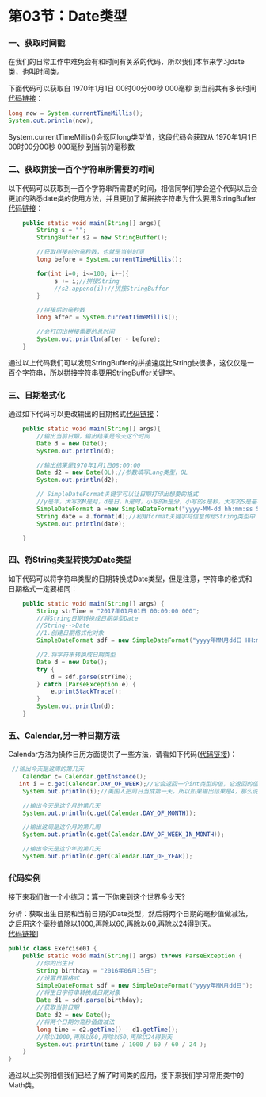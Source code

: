 # 第03节：Date类型

### 一、获取时间戳

在我们的日常工作中难免会有和时间有关系的代码，所以我们本节来学习date类，也叫时间类。  

下面代码可以获取自 1970年1月1日 00时00分00秒 000毫秒 到当前共有多长时间[代码链接](https://github.com/xiaozhoulee/java-examples/blob/master/06-%E5%B8%B8%E7%94%A8%E7%B1%BB/%E7%AC%AC03%E8%8A%82%EF%BC%9ADate%E7%B1%BB/Date/DateTest01.java)：  

``` java
long now = System.currentTimeMillis(); 
System.out.println(now);
```
System.currentTimeMillis()会返回long类型值，这段代码会获取从 1970年1月1日 00时00分00秒 000毫秒 到当前的毫秒数  

### 二、获取拼接一百个字符串所需要的时间
以下代码可以获取到一百个字符串所需要的时间，相信同学们学会这个代码以后会更加的熟悉date类的使用方法，并且更加了解拼接字符串为什么要用StringBuffer[代码链接](https://github.com/xiaozhoulee/java-examples/blob/master/06-%E5%B8%B8%E7%94%A8%E7%B1%BB/%E7%AC%AC03%E8%8A%82%EF%BC%9ADate%E7%B1%BB/Date/DateTest01.java)：  
``` java
    public static void main(String[] args){
        String s = "";
        StringBuffer s2 = new StringBuffer();

        //获取拼接前的毫秒数，也就是当前时间
        long before = System.currentTimeMillis();

        for(int i=0; i<=100; i++){
             s += i;//拼接String
             //s2.append(i);//拼接StringBuffer
        }

        //拼接后的毫秒数
        long after = System.currentTimeMillis();

        //会打印出拼接需要的总时间
        System.out.println(after - before);
    }
```
通过以上代码我们可以发现StringBuffer的拼接速度比String快很多，这仅仅是一百个字符串，所以拼接字符串要用StringBuffer关键字。

### 三、日期格式化
通过如下代码可以更改输出的日期格式[代码链接](https://github.com/xiaozhoulee/java-examples/blob/master/06-%E5%B8%B8%E7%94%A8%E7%B1%BB/%E7%AC%AC03%E8%8A%82%EF%BC%9ADate%E7%B1%BB/Date/DateTest02.java)：
``` java
    public static void main(String[] args){
        //输出当前日期，输出结果是今天这个时间
        Date d = new Date();
        System.out.println(d);

        //输出结果是1970年1月1日08:00:00
        Date d2 = new Date(0L);//参数填写Lang类型，0L
        System.out.println(d2);

        // SimpleDateFormat关键字可以让日期打印出想要的格式
        //y是年，大写的M是月，d是日，h是时，小写的m是分，小写的s是秒，大写的S是毫秒。
        SimpleDateFormat a =new SimpleDateFormat("yyyy-MM-dd hh:mm:ss SSS");
        String date = a.format(d);//利用format关键字将信息传给String类型中
        System.out.println(date);

    }
```
### 四、将String类型转换为Date类型
如下代码可以将字符串类型的日期转换成Date类型，但是注意，字符串的格式和日期格式一定要相同：  
``` java
    public static void main(String[] args) {
        String strTime = "2017年01月01日 00:00:00 000";
        //将String日期转换成日期类型Date
        //String-->Date
        //1.创建日期格式化对象
        SimpleDateFormat sdf = new SimpleDateFormat("yyyy年MM月dd日 HH:mm:ss SSS"); //格式不能随意，应该和上面的字符串格式相同。

        //2.将字符串转换成日期类型
        Date d = new Date();
        try {
            d = sdf.parse(strTime);
        } catch (ParseException e) {
            e.printStackTrace();
        }
        System.out.println(d);
    }

```
### 五、Calendar,另一种日期方法
Calendar方法为操作日历方面提供了一些方法，请看如下代码([代码链接](https://github.com/xiaozhoulee/java-examples/blob/master/06-%E5%B8%B8%E7%94%A8%E7%B1%BB/%E7%AC%AC03%E8%8A%82%EF%BC%9ADate%E7%B1%BB/Date/DateTest03.java))：  
``` java
 //输出今天是这周的第几天
    Calendar c= Calendar.getInstance();
   int i = c.get(Calendar.DAY_OF_WEEK);//它会返回一个int类型的值，它返回的值是今天是这周的第几天
    System.out.println(i);//美国人把周日当成第一天，所以如果输出结果是4，那么说明今天是星期三

    //输出今天是这个月的第几天
    System.out.println(c.get(Calendar.DAY_OF_MONTH));

    //输出这周是这个月的第几周
    System.out.println(c.get(Calendar.DAY_OF_WEEK_IN_MONTH));

    //输出今天是这个年的第几天
    System.out.println(c.get(Calendar.DAY_OF_YEAR));
```

### 代码实例
接下来我们做一个小练习：算一下你来到这个世界多少天?  

分析：获取出生日期和当前日期的Date类型，然后将两个日期的毫秒值做减法，之后用这个毫秒值除以1000,再除以60,再除以60,再除以24得到天。  
[代码链接](https://github.com/xiaozhoulee/java-examples/blob/master/06-%E5%B8%B8%E7%94%A8%E7%B1%BB/%E7%AC%AC03%E8%8A%82%EF%BC%9ADate%E7%B1%BB/Date/Exercise01.java)]  
``` java
public class Exercise01 {
    public static void main(String[] args) throws ParseException {
        //你的出生日
        String birthday = "2016年06月15日";
        //设置日期格式
        SimpleDateFormat sdf = new SimpleDateFormat("yyyy年MM月dd日");
        //将生日字符串转换成日期对象
        Date d1 = sdf.parse(birthday);
        //获取当前日期
        Date d2 = new Date();
        //将两个日期的毫秒值做减法
        long time = d2.getTime() - d1.getTime();
        //除以1000,再除以60,再除以60,再除以24得到天
        System.out.println(time / 1000 / 60 / 60 / 24 );
    }
}
```
通过以上实例相信我们已经了解了时间类的应用，接下来我们学习常用类中的Math类。
